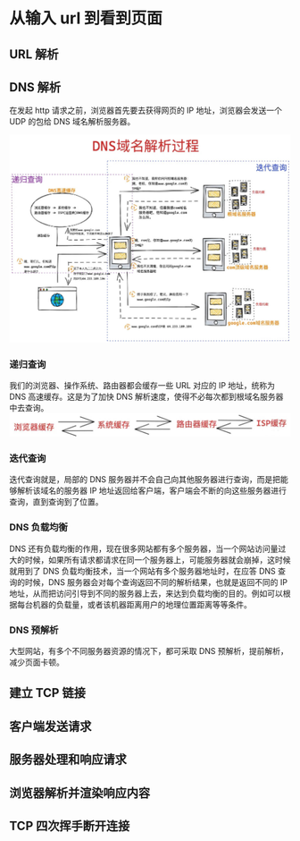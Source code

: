 # 从输入 url 到看到页面

## URL 解析

## DNS 解析

在发起 http 请求之前，浏览器首先要去获得网页的 IP 地址，浏览器会发送一个 UDP 的包给 DNS 域名解析服务器。

![url](/img/web/browser/url到显示/dns查询.jpg)

### 递归查询

我们的浏览器、操作系统、路由器都会缓存一些 URL 对应的 IP 地址，统称为 DNS 高速缓存。这是为了加快 DNS 解析速度，使得不必每次都到根域名服务器中去查询。
![递归查询](/img/web/browser/url到显示/递归查询.jpg)

### 迭代查询

迭代查询就是，局部的 DNS 服务器并不会自己向其他服务器进行查询，而是把能够解析该域名的服务器 IP 地址返回给客户端，客户端会不断的向这些服务器进行查询，直到查询到了位置。

### DNS 负载均衡

DNS 还有负载均衡的作用，现在很多网站都有多个服务器，当一个网站访问量过大的时候，如果所有请求都请求在同一个服务器上，可能服务器就会崩掉，这时候就用到了 DNS 负载均衡技术，当一个网站有多个服务器地址时，在应答 DNS 查询的时候，DNS 服务器会对每个查询返回不同的解析结果，也就是返回不同的 IP 地址，从而把访问引导到不同的服务器上去，来达到负载均衡的目的。例如可以根据每台机器的负载量，或者该机器距离用户的地理位置距离等等条件。

### DNS 预解析

大型网站，有多个不同服务器资源的情况下，都可采取 DNS 预解析，提前解析，减少页面卡顿。

## 建立 TCP 链接

## 客户端发送请求

## 服务器处理和响应请求

## 浏览器解析并渲染响应内容

## TCP 四次挥手断开连接
